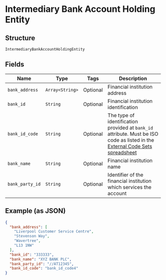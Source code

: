 
# Intermediary Bank Account Holding Entity

## Structure

`IntermediaryBankAccountHoldingEntity`

## Fields

| Name | Type | Tags | Description |
|  --- | --- | --- | --- |
| `bank_address` | `Array<String>` | Optional | Financial institution address |
| `bank_id` | `String` | Optional | Financial institution identification |
| `bank_id_code` | `String` | Optional | The type of identification provided at `bank_id` attribute. Must be ISO code as listed in the [External Code Sets spreadsheet](https://www.iso20022.org/external_code_list.page) |
| `bank_name` | `String` | Optional | Financial institution name |
| `bank_party_id` | `String` | Optional | Identifier of the financial institution which services the account |

## Example (as JSON)

```json
{
  "bank_address": [
    "Liverpool Customer Service Centre",
    "Stevenson Way",
    "Wavertree",
    "L13 1NW"
  ],
  "bank_id": "333333",
  "bank_name": "XYZ BANK PLC",
  "bank_party_id": "//AT12345",
  "bank_id_code": "bank_id_code4"
}
```

